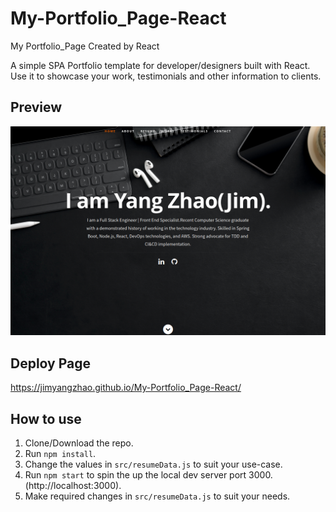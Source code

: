 # My-Portfolio_Page-React
My Portfolio_Page Created by React

A simple SPA Portfolio template for developer/designers built with React. Use it to showcase your work, testimonials and other information to clients.

## Preview
![Preview](https://raw.githubusercontent.com/JimYangZhao/My-Portfolio_Page-React/master/public/images/Preview.png)

## Deploy Page
https://jimyangzhao.github.io/My-Portfolio_Page-React/

## How to use
1. Clone/Download the repo.
2. Run  ``` npm install ```.
3. Change the values in ```src/resumeData.js``` to suit your use-case.
4. Run ```npm start``` to spin the up the local dev server port 3000.(http://localhost:3000).
5. Make required changes in ```src/resumeData.js``` to suit your needs.

